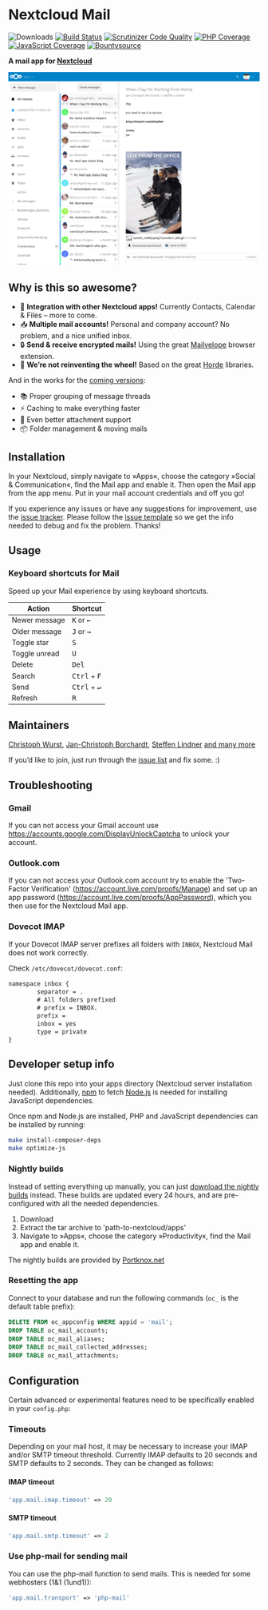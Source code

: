 # Nextcloud Mail

![Downloads](https://img.shields.io/github/downloads/nextcloud/mail/total.svg)
[![Build Status](https://travis-ci.org/nextcloud/mail.svg?branch=master)](https://travis-ci.org/nextcloud/mail)
[![Scrutinizer Code Quality](https://scrutinizer-ci.com/g/nextcloud/mail/badges/quality-score.png?b=master)](https://scrutinizer-ci.com/g/nextcloud/mail/?branch=master)
[![PHP Coverage](https://scrutinizer-ci.com/g/nextcloud/mail/badges/coverage.png?b=master)](https://scrutinizer-ci.com/g/nextcloud/mail/?branch=master)
[![JavaScript Coverage](https://coveralls.io/repos/github/nextcloud/mail/badge.svg)](https://coveralls.io/github/nextcloud/mail)
[![Bountysource](https://img.shields.io/bountysource/team/nextcloud/activity.svg?maxAge=2592000)](https://www.bountysource.com/teams/nextcloud/issues?tracker_ids=44154351)

**A mail app for [Nextcloud](https://nextcloud.com)**

![](screenshots/mail.png)


## Why is this so awesome?

* :rocket: **Integration with other Nextcloud apps!** Currently Contacts, Calendar & Files – more to come.
* :inbox_tray: **Multiple mail accounts!** Personal and company account? No problem, and a nice unified inbox.
* :lock: **Send & receive encrypted mails!** Using the great [Mailvelope](https://mailvelope.com) browser extension.
* :see_no_evil: **We’re not reinventing the wheel!** Based on the great [Horde](http://horde.org) libraries.

And in the works for the [coming versions](https://github.com/nextcloud/mail/milestones/):
* :books: Proper grouping of message threads
* :zap: Caching to make everything faster
* :paperclip: Even better attachment support
* :package: Folder management & moving mails

## Installation

In your Nextcloud, simply navigate to »Apps«, choose the category »Social & Communication«, find the Mail app and enable it.
Then open the Mail app from the app menu. Put in your mail account credentials and off you go!

If you experience any issues or have any suggestions for improvement, use the [issue tracker](https://github.com/nextcloud/mail/issues). Please follow the [issue template](https://raw.githubusercontent.com/nextcloud/mail/master/.github/issue_template.md) so we get the info needed to debug and fix the problem. Thanks!

## Usage

### Keyboard shortcuts for Mail

Speed up your Mail experience by using keyboard shortcuts.

| Action        | Shortcut                           |
| ------------- | ---------------------------------- |
| Newer message | <kbd>K</kbd> or <kbd>←</kbd>       |
| Older message | <kbd>J</kbd> or <kbd>→</kbd>       |
| Toggle star   | <kbd>S</kbd>                       |
| Toggle unread | <kbd>U</kbd>                       |
| Delete        | <kbd>Del</kbd>                     |
| Search        | <kbd>Ctrl</kbd> + <kbd>F</kbd>     |
| Send          | <kbd>Ctrl</kbd> + <kbd>↵</kbd> |
| Refresh       | <kbd>R</kbd>                       |

## Maintainers

[Christoph Wurst](https://github.com/ChristophWurst), [Jan-Christoph Borchardt](https://github.com/jancborchardt), [Steffen Lindner](https://github.com/Gomez) [and many more](https://github.com/nextcloud/mail/graphs/contributors)

If you’d like to join, just run through the [issue list](https://github.com/nextcloud/mail/issues) and fix some. :)

## Troubleshooting

### Gmail

If you can not access your Gmail account use https://accounts.google.com/DisplayUnlockCaptcha to unlock your account.

### Outlook.com

If you can not access your Outlook.com account try to enable the 'Two-Factor Verification' (https://account.live.com/proofs/Manage) and set up an app password (https://account.live.com/proofs/AppPassword), which you then use for the Nextcloud Mail app.

### Dovecot IMAP

If your Dovecot IMAP server prefixes all folders with `INBOX`, Nextcloud Mail does not work correctly.

Check `/etc/dovecot/dovecot.conf`:

```
namespace inbox {
        separator = .
        # All folders prefixed
        # prefix = INBOX.
        prefix =
        inbox = yes
        type = private
}
```


## Developer setup info

Just clone this repo into your apps directory (Nextcloud server installation needed). Additionally, [npm](https://www.npmjs.com/) to fetch [Node.js](https://nodejs.org/en/download/package-manager/) is needed for installing JavaScript dependencies.

Once npm and Node.js are installed, PHP and JavaScript dependencies can be installed by running:
```bash
make install-composer-deps
make optimize-js
```

### Nightly builds

Instead of setting everything up manually, you can just [download the nightly builds](https://nightly.portknox.net/mail/?C=M;O=D) instead. These builds are updated every 24 hours, and are pre-configured with all the needed dependencies.

1. Download
2. Extract the tar archive to 'path-to-nextcloud/apps'
3. Navigate to »Apps«, choose the category »Productivity«, find the Mail app and enable it.

The nightly builds are provided by [Portknox.net](https://portknox.net)

### Resetting the app
Connect to your database and run the following commands (`oc_` is the default table prefix):
```sql
DELETE FROM oc_appconfig WHERE appid = 'mail';
DROP TABLE oc_mail_accounts;
DROP TABLE oc_mail_aliases;
DROP TABLE oc_mail_collected_addresses;
DROP TABLE oc_mail_attachments;
```


## Configuration

Certain advanced or experimental features need to be specifically enabled in your `config.php`:

### Timeouts
Depending on your mail host, it may be necessary to increase your IMAP and/or SMTP timeout threshold. Currently IMAP defaults to 20 seconds and SMTP defaults to 2 seconds. They can be changed as follows:

#### IMAP timeout
```php
'app.mail.imap.timeout' => 20
```
#### SMTP timeout
```php
'app.mail.smtp.timeout' => 2
```
### Use php-mail for sending mail
You can use the php-mail function to send mails. This is needed for some webhosters (1&1 (1und1)):
```php
'app.mail.transport' => 'php-mail'
```
